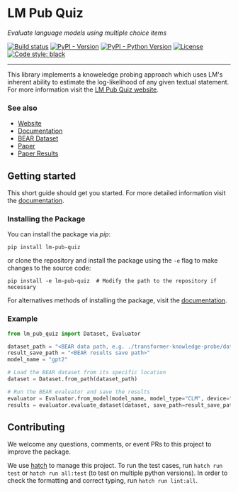 # LM Pub Quiz
*Evaluate language models using multiple choice items*


[![Build status](https://img.shields.io/github/actions/workflow/status/lm-pub-quiz/lm-pub-quiz/test.yml?logo=github&label=Tests)](https://github.com/lm-pub-quiz/lm-pub-quiz/actions)
[![PyPI - Version](https://img.shields.io/pypi/v/lm-pub-quiz.svg?logo=pypi&label=Version&logoColor=gold)](https://pypi.org/project/lm-pub-quiz/)
[![PyPI - Python Version](https://img.shields.io/pypi/pyversions/lm-pub-quiz.svg?logo=python&label=Python&logoColor=gold)](https://pypi.org/project/lm-pub-quiz/)
[![License](https://img.shields.io/github/license/lm-pub-quiz/lm-pub-quiz?logo=pypi&logoColor=gold)](https://github.com/lm-pub-quiz/lm-pub-quiz/blob/main/LICENSE)
[![Code style: black](https://img.shields.io/badge/Code%20style-black-000000.svg)](https://github.com/psf/black)

---

This library implements a knoweledge probing approach which uses LM's inherent ability to estimate the log-likelihood of any given textual statement.
For more information visit the [LM Pub Quiz website](https://lm-pub-quiz.github.io/).

### See also
- [Website](https://lm-pub-quiz.github.io/)
- [Documentation](https://lm-pub-quiz.github.io/lm-pub-quiz)
- [BEAR Dataset]()
- [Paper]()
- [Paper Results]()


## Getting started

This short guide should get you started. For more detailed information visit the [documentation](https://lm-pub-quiz.github.io/lm-pub-quiz). 

### Installing the Package

You can install the package via *pip*:

```shell
pip install lm-pub-quiz
```

or clone the repository and install the package using the `-e` flag to make changes to the source code:

```shell
pip install -e lm-pub-quiz  # Modify the path to the repository if necessary
```

For alternatives methods of installing the package, visit the [documentation](https://lm-pub-quiz.github.com/lm-pub-quiz).

### Example

```python
from lm_pub_quiz import Dataset, Evaluator

dataset_path = "<BEAR data path, e.g. ./transformer-knowledge-probe/data/BEAR>"
result_save_path = "<BEAR results save path>"
model_name = "gpt2"

# Load the BEAR dataset from its specific location
dataset = Dataset.from_path(dataset_path)

# Run the BEAR evaluator and save the results
evaluator = Evaluator.from_model(model_name, model_type="CLM", device="cuda")
results = evaluator.evaluate_dataset(dataset, save_path=result_save_path, batch_size=32)
```


## Contributing
We welcome any questions, comments, or event PRs to this project to improve the package.

We use [hatch](https://hatch.pypa.io) to manage this project.
To run the test cases, run `hatch run test` or `hatch run all:test` (to test on multiple python versions).
In order to check the formatting and correct typing, run `hatch run lint:all`.
